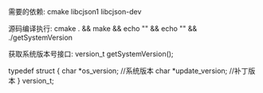 需要的依赖:
cmake
libcjson1
libcjson-dev

源码编译执行:
cmake . && make && echo "" && echo "" && ./getSystemVersion


获取系统版本号接口: version_t getSystemVersion();

typedef struct {
    char    *os_version;            //系统版本
    char    *update_version;        //补丁版本
} version_t;
